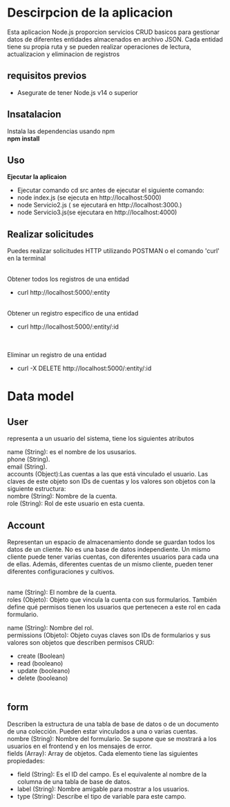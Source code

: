 # Descirpcion de la aplicacion

<p>Esta aplicacion Node.js proporcion servicios CRUD basicos para gestionar datos de diferentes entidades almacenados en archivo JSON. Cada entidad tiene su propia ruta y se pueden realizar operaciones de lectura, actualizacion y eliminacion de registros</p>

## requisitos previos
- Asegurate de tener Node.js v14 o superior

## Insatalacion
Instala las dependencias usando npm <br>
<strong>npm install</strong>

## Uso
<strong>Ejecutar la aplicaion</strong>
<br>
- Ejecutar comando cd src antes de ejecutar  el siguiente comando: 
- node index.js (se ejecuta en http://localhost:5000)
- node Servicio2.js ( se ejecutará en http://localhost:3000.)
- node Servicio3.js(se ejecutara en http://localhost:4000)

## Realizar solicitudes
Puedes realizar solicitudes HTTP utilizando POSTMAN o el comando 'curl' en la terminal <br><br>

Obtener todos los registros de una entidad
* curl http://localhost:5000/:entity
<br><br>

Obtener un registro especifico de una entidad
* curl http://localhost:5000/:entity/:id

<br><br>
Eliminar un registro de una  entidad
* curl -X DELETE http://localhost:5000/:entity/:id

# Data model
## User

representa  a un usuario del sistema, tiene los siguientes atributos

name (String): es el nombre de los ususarios.<br>
phone (String).<br>
email (String).<br>
accounts (Object):Las cuentas a las que está vinculado el usuario. Las claves de este objeto son IDs de cuentas y los valores son objetos con la siguiente estructura:<br>
nombre (String): Nombre de la cuenta.<br>
role (String): Rol de este usuario en esta cuenta.

## Account
Representan un espacio de almacenamiento donde se guardan todos los datos de un cliente. No es una base de datos independiente.
Un mismo cliente puede tener varias cuentas, con diferentes usuarios para cada una de ellas. Además, diferentes cuentas de un mismo cliente, pueden tener diferentes configuraciones y cultivos.
<br><br>

name (String): El nombre de la cuenta.<br>
roles (Objeto): Objeto que vincula la cuenta con sus formularios. También define qué permisos tienen los usuarios que pertenecen a este rol en cada formulario.<br>

name (String): Nombre del rol.<br>
permissions (Objeto): Objeto cuyas claves son IDs de formularios y sus valores son objetos que describen permisos CRUD:
- create (Boolean)
- read (booleano)
- update  (booleano)
- delete  (booleano)
<br><br>

## form
Describen la estructura de una tabla de base de datos o de un documento de una colección. Pueden estar vinculados a una o varias cuentas.
<br>
nombre (String): Nombre del formulario. Se supone que se mostrará a los usuarios en el frontend y en los mensajes de error.<br>
fields (Array): Array de objetos. Cada elemento tiene las siguientes propiedades:<br>
- field (String): Es el ID del campo. Es el equivalente al nombre de la columna de una tabla de base de datos.
- label (String): Nombre amigable para mostrar a los usuarios.
- type (String): Describe el tipo de variable para este campo.